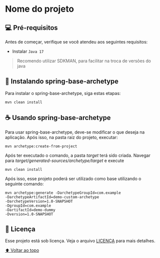 # Nome do projeto

## 💻 Pré-requisitos

Antes de começar, verifique se você atendeu aos seguintes requisitos:
* Instalar `Java 17`
> Recomendo utilizar SDKMAN, para facilitar na troca de versões do java

## 🚀 Instalando spring-base-archetype

Para instalar o spring-base-archetype, siga estas etapas:

```
mvn clean install
```

## ☕ Usando spring-base-archetype

Para usar spring-base-archetype, deve-se modificar o que deseja na aplicação. Após isso, na pasta raiz do projeto, executar:

```
mvn archetype:create-from-project
```

Após ter executado o comando, a pasta *target* terá sido criada. Navegar para *target/generated-sources/archetype/target* e execute
```
mvn clean install
```

Após isso, esse projeto poderá ser utilizado como base utilizando o seguinte comando:
```
mvn archetype:generate -DarchetypeGroupId=com.example
-DarchetypeArtifactId=demo-custom-archetype
-DarchetypeVersion=1.0-SNAPSHOT
-DgroupId=com.example
-DartifactId=demo-dummy
-Dversion=1.0-SNAPSHOT
``` 

## 📝 Licença

Esse projeto está sob licença. Veja o arquivo [LICENÇA](LICENSE.md) para mais detalhes.

[⬆ Voltar ao topo](#nome-do-projeto)<br>
